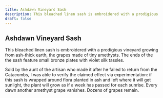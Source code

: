 ```yaml
---
title: Ashdawn Vineyard Sash
description: This bleached linen sash is embroidered with a prodigious vineyard growing from ash-thick earth,...
draft: false
---
```


## Ashdawn Vineyard Sash

This bleached linen sash is embroidered with a prodigious vineyard growing from ash-thick earth,
the grapes made of tiny amethysts. The ends of the the sash feature small bronze plates with
violet silk tassles.

Sold by the aunt of the artisan who made it after he failed to return from the Catacombs, I was
able to verify the claimed effect via experimentation: if this sash is wrapped around flora
planted in ash and left where it will get sunlight, the plant will grow as if a week has passed
for each sunrise. Every dawn another amethyst grape vanishes. Dozens of grapes remain.
